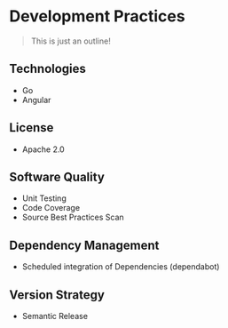 # Development Practices

> This is just an outline!

## Technologies

- Go
- Angular

## License

- Apache 2.0

## Software Quality

- Unit Testing
- Code Coverage
- Source Best Practices Scan

## Dependency Management

- Scheduled integration of Dependencies (dependabot)

## Version Strategy

- Semantic Release
